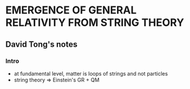 # EMERGENCE OF GENERAL RELATIVITY FROM STRING THEORY

## David Tong's notes

### Intro
- at fundamental level, matter is loops of strings and not particles
- string theory => Einstein's GR + QM
